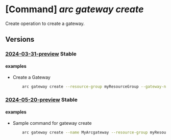 # [Command] _arc gateway create_

Create operation to create a gateway.

## Versions

### [2024-03-31-preview](/Resources/mgmt-plane/L3N1YnNjcmlwdGlvbnMve30vcmVzb3VyY2Vncm91cHMve30vcHJvdmlkZXJzL21pY3Jvc29mdC5oeWJyaWRjb21wdXRlL2dhdGV3YXlzL3t9/2024-03-31-preview.xml) **Stable**

<!-- mgmt-plane /subscriptions/{}/resourcegroups/{}/providers/microsoft.hybridcompute/gateways/{} 2024-03-31-preview -->

#### examples

- Create a Gateway
    ```bash
        arc gateway create --resource-group myResourceGroup --gateway-name {gatewayName} --location eastus2euap --gateway-type Public --allowed-features "[*]"
    ```

### [2024-05-20-preview](/Resources/mgmt-plane/L3N1YnNjcmlwdGlvbnMve30vcmVzb3VyY2Vncm91cHMve30vcHJvdmlkZXJzL21pY3Jvc29mdC5oeWJyaWRjb21wdXRlL2dhdGV3YXlzL3t9/2024-05-20-preview.xml) **Stable**

<!-- mgmt-plane /subscriptions/{}/resourcegroups/{}/providers/microsoft.hybridcompute/gateways/{} 2024-05-20-preview -->

#### examples

- Sample command for gateway create
    ```bash
        arc gateway create --name MyArcgateway --resource-group myResourceGroup --location eastus2euap --subscription mySubscription
    ```
